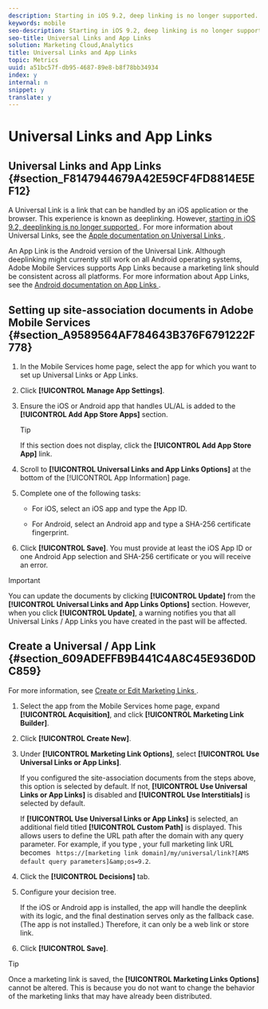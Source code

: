 ```yaml
---
description: Starting in iOS 9.2, deep linking is no longer supported. You must use Universal Links (iOS) and App Links (Android) for deep linking into your app or website.
keywords: mobile
seo-description: Starting in iOS 9.2, deep linking is no longer supported. You must use Universal Links (iOS) and App Links (Android) for deep linking into your app or website.
seo-title: Universal Links and App Links
solution: Marketing Cloud,Analytics
title: Universal Links and App Links
topic: Metrics
uuid: a51bc57f-db95-4687-89e8-b8f78bb34934
index: y
internal: n
snippet: y
translate: y
---
```


# Universal Links and App Links


## Universal Links and App Links {#section_F8147944679A42E59CF4FD8814E5EF12}

A Universal Link is a link that can be handled by an iOS application or the browser. This experience is known as deeplinking. However, [ starting in iOS 9.2, deeplinking is no longer supported ](https://www.adjust.com/overview/features/2015/12/11/ios-9-2-deeplinking/). For more information about Universal Links, see the [ Apple documentation on Universal Links ](https://developer.apple.com/library/content/documentation/General/Conceptual/AppSearch/UniversalLinks.html). 

An App Link is the Android version of the Universal Link. Although deeplinking might currently still work on all Android operating systems, Adobe Mobile Services supports App Links because a marketing link should be consistent across all platforms. For more information about App Links, see the [ Android documentation on App Links ](https://developer.android.com/training/app-links/index.html). 

## Setting up site-association documents in Adobe Mobile Services {#section_A9589564AF784643B376F6791222F778}


1. In the Mobile Services home page, select the app for which you want to set up Universal Links or App Links.
1. Click **[!UICONTROL  Manage App Settings]**.
1. Ensure the iOS or Android app that handles UL/AL is added to the **[!UICONTROL  Add App Store Apps]** section. 
   >[!TIP]
   >
   >If this section does not display, click the **[!UICONTROL  Add App Store App]** link. 


1. Scroll to **[!UICONTROL  Universal Links and App Links Options]** at the bottom of the [!UICONTROL  App Information] page.
1. Complete one of the following tasks: 
    * For iOS, select an iOS app and type the App ID. 

    * For Android, select an Android app and type a SHA-256 certificate fingerprint. 



1. Click **[!UICONTROL  Save]**. You must provide at least the iOS App ID or one Android App selection and SHA-256 certificate or you will receive an error. 




>[!IMPORTANT]
>
>You can update the documents by clicking **[!UICONTROL  Update]** from the **[!UICONTROL  Universal Links and App Links Options]** section. However, when you click **[!UICONTROL  Update]**, a warning notifies you that all Universal Links / App Links you have created in the past will be affected. 



## Create a Universal / App Link {#section_609ADEFFB9B441C4A8C45E936D0DC859}

For more information, see [ Create or Edit Marketing Links ](../../acquisition_main/c_marketing-links-builder/t_create-edit-adobe-links/t_create-edit-adobe-links.md#task_154A125591904CA598DF9391A44C081C). 


1. Select the app from the Mobile Services home page, expand **[!UICONTROL  Acquisition]**, and click **[!UICONTROL  Marketing Link Builder]**. 

1. Click **[!UICONTROL  Create New]**. 

1. Under **[!UICONTROL  Marketing Link Options]**, select **[!UICONTROL  Use Universal Links or App Links]**. 

   If you configured the site-association documents from the steps above, this option is selected by default. If not, **[!UICONTROL  Use Universal Links or App Links]** is disabled and **[!UICONTROL  Use Interstitials]** is selected by default. 

   If **[!UICONTROL  Use Universal Links or App Links]** is selected, an additional field titled **[!UICONTROL  Custom Path]** is displayed. This allows users to define the URL path after the domain with any query parameter. For example, if you type , your full marketing link URL becomes ` https://[marketing link domain]/my/universal/link?[AMS default query parameters]&amp;os=9.2`. 

1. Click the **[!UICONTROL  Decisions]** tab. 

1. Configure your decision tree. 

   If the iOS or Android app is installed, the app will handle the deeplink with its logic, and the final destination serves only as the fallback case. (The app is not installed.) Therefore, it can only be a web link or store link. 

1. Click **[!UICONTROL  Save]**. 




>[!TIP]
>
>Once a marketing link is saved, the **[!UICONTROL  Marketing Links Options]** cannot be altered. This is because you do not want to change the behavior of the marketing links that may have already been distributed. 



